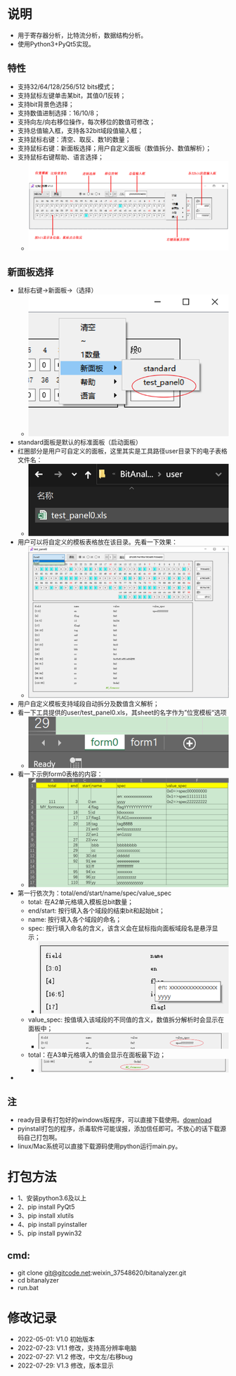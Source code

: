 # 说明
+ 用于寄存器分析，比特流分析，数据结构分析。
+ 使用Python3+PyQt5实现。

## 特性
+ 支持32/64/128/256/512 bits模式；
+ 支持鼠标左键单击某bit，其值0/1反转；
+ 支持bit背景色选择；
+ 支持数值进制选择：16/10/8；
+ 支持向左/向右移位操作，每次移位的数值可修改；
+ 支持总值输入框，支持各32bit域段值输入框；
+ 支持鼠标右键：清空、取反、数1的数量；
+ 支持鼠标右键：新面板选择；用户自定义面板（数值拆分、数值解析）；
+ 支持鼠标右键帮助、语言选择；
  - ![help](help/help.gif)

## 新面板选择
+ 鼠标右键->新面板->（选择）
  - ![help](help/new_panel_0.png)
+ standard面板是默认的标准面板（启动面板）
+ 红圈部分是用户可自定义的面板，这里其实是工具路径user目录下的电子表格文件名：
  - ![help](help/new_panel_1.png)
+ 用户可以将自定义的模板表格放在该目录。先看一下效果：
  - ![help](help/new_panel_2.png)
+ 用户自定义模板支持域段自动拆分及数值含义解析；
+ 看一下工具提供的user/test_panel0.xls，其sheet的名字作为”位宽模板“选项
  - ![help](help/new_panel_3.png)
+ 看一下示例form0表格的内容：
  - ![help](help/new_panel_4.png)
+ 第一行依次为：total/end/start/name/spec/value_spec
  - total: 在A2单元格填入模板总bit数量；
  - end/start: 按行填入各个域段的结束bit和起始bit；
  - name: 按行填入各个域段的命名；
  - spec: 按行填入命名的含义，该含义会在鼠标指向面板域段名是悬浮显示；
    - ![help](help/new_panel_5.png)
  - value_spec: 按值填入该域段的不同值的含义，数值拆分解析时会显示在面板中；
    - ![help](help/new_panel_6.png)
  - total：在A3单元格填入的值会显示在面板最下边；
    - ![help](help/new_panel_7.png)
+ 


## 注
+ ready目录有打包好的windows版程序，可以直接下载使用。[download](./ready/BitAnalyzer.zip)
+ pyinstall打包的程序，杀毒软件可能误报，添加信任即可。不放心的话下载源码自己打包啊。
+ linux/Mac系统可以直接下载源码使用python运行main.py。


# 打包方法
+ 1、安装python3.6及以上
+ 2、pip install PyQt5
+ 3、pip install xlutils
+ 4、pip install pyinstaller
+ 5、pip install pywin32

## cmd:
+ git clone git@gitcode.net:weixin_37548620/bitanalyzer.git
+ cd bitanalyzer
+ run.bat


# 修改记录
+ 2022-05-01: V1.0 初始版本
+ 2022-07-23: V1.1 修改，支持高分辨率电脑
+ 2022-07-27: V1.2 修改，中文左/右移bug
+ 2022-07-29: V1.3 修改，版本显示
